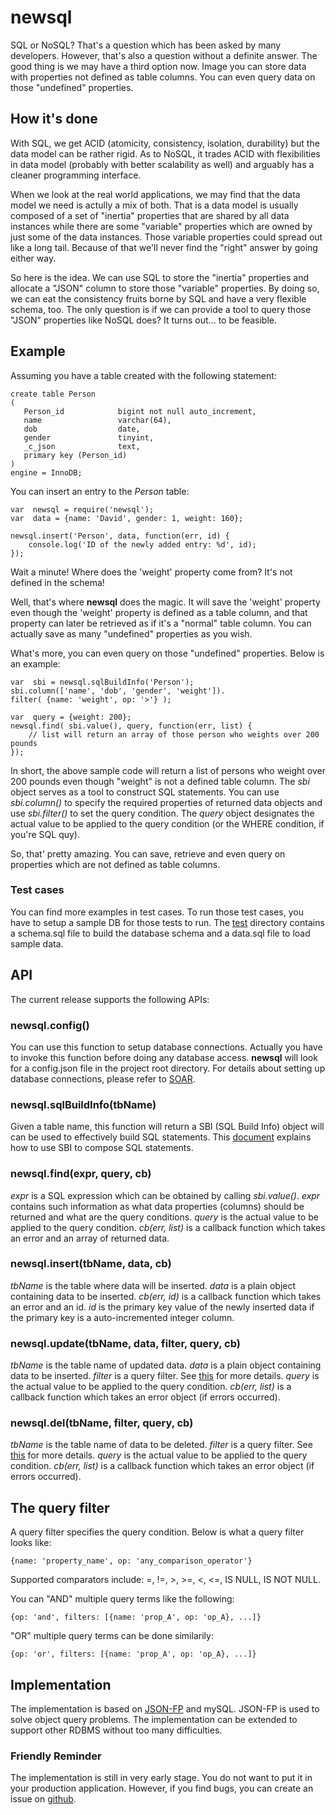 newsql
======

SQL or NoSQL? That's a question which has been asked by many developers. However, that's also a question without a definite answer. The good thing is we may have a third option now. Image you can store data with properties not defined as table columns. You can even query data on those "undefined" properties.

## How it's done
With SQL, we get ACID (atomicity, consistency, isolation, durability) but the data model can be rather rigid. As to NoSQL, it trades ACID with flexibilities in data model (probably with better scalability as well) and arguably has a cleaner programming interface.

When we look at the real world applications, we may find that the data model we need is actully a mix of both. That is a data model is usually composed of a set of "inertia" properties that are shared by all data instances while there are some "variable" properties which are owned by just some of the data instances. Those variable properties could spread out like a long tail. Because of that we'll never find the "right" answer by going either way.

So here is the idea. We can use SQL to store the "inertia" properties and allocate a "JSON" column to store those "variable" properties. By doing so, we can eat the consistency fruits borne by SQL and have a very flexible schema, too. The only question is if we can provide a tool to query those "JSON" properties like NoSQL does? It turns out... to be feasible.

## Example
Assuming you have a table created with the following statement:

    create table Person
    (
       Person_id            bigint not null auto_increment,
       name                 varchar(64),
       dob                  date,
       gender               tinyint,
       _c_json              text,
       primary key (Person_id)
    )
    engine = InnoDB;

You can insert an entry to the _Person_ table:

	var  newsql = require('newsql');
    var  data = {name: 'David', gender: 1, weight: 160};
    
    newsql.insert('Person', data, function(err, id) {
        console.log('ID of the newly added entry: %d', id);
    });

Wait a minute! Where does the 'weight' property come from? It's not defined in the schema!

Well, that's where **newsql** does the magic. It will save the 'weight' property even though the 'weight' property is defined as a table column, and that property can later be retrieved as if it's a "normal" table column. You can actually save as many "undefined" properties as you wish. 

What's more, you can even query on those "undefined" properties. Below is an example:

    var  sbi = newsql.sqlBuildInfo('Person');
    sbi.column(['name', 'dob', 'gender', 'weight']).
    filter( {name: 'weight', op: '>'} );
    
    var  query = {weight: 200};
    newsql.find( sbi.value(), query, function(err, list) {
    	// list will return an array of those person who weights over 200 pounds
    });

In short, the above sample code will return a list of persons who weight over 200 pounds even though "weight" is not a defined table column. The _sbi_ object serves as a tool to construct SQL statements. You can use _sbi.column()_ to specify the required properties of returned data objects and use _sbi.filter()_ to set the query condition. The _query_ object designates the actual value to be applied to the query condition (or the WHERE condition, if you're SQL quy).

So, that' pretty amazing. You can save, retrieve and even query on properties which are not defined as table columns.

### Test cases
You can find more examples in test cases. To run those test cases, you have to setup a sample DB for those tests to run. The [test](https://github.com/benlue/newsql/tree/master/test) directory contains a schema.sql file to build the database schema and a data.sql file to load sample data.

## API
The current release supports the following APIs:

### newsql.config()
You can use this function to setup database connections. Actually you have to invoke this function before doing any database access. **newsql** will look for a config.json file in the project root directory. For details about setting up database connections, please refer to [SOAR](https://github.com/benlue/soar#dbSetup).

### newsql.sqlBuildInfo(tbName)
Given a table name, this function will return a SBI (SQL Build Info) object will can be used to effectively build SQL statements. This [document](https://github.com/benlue/soar#dynamicSQL) explains how to use SBI to compose SQL statements.

### newsql.find(expr, query, cb)
_expr_ is a SQL expression which can be obtained by calling _sbi.value()_. _expr_ contains such information as what data properties (columns) should be returned and what are the query conditions. _query_ is the actual value to be applied to the query condition. _cb(err, list)_ is a callback function which takes an error and an array of returned data.

### newsql.insert(tbName, data, cb)
_tbName_ is the table where data will be inserted. _data_ is a plain object containing data to be inserted. _cb(err, id)_ is a callback function which takes an error and an id. _id_ is the primary key value of the newly inserted data if the primary key is a auto-incremented integer column.

### newsql.update(tbName, data, filter, query, cb)
_tbName_ is the table name of updated data. _data_ is a plain object containing data to be inserted. _filter_ is a query filter. See [this](#queryFilter) for more details. _query_ is the actual value to be applied to the query condition. _cb(err, list)_ is a callback function which takes an error object (if errors occurred).

### newsql.del(tbName, filter, query, cb)
_tbName_ is the table name of data to be deleted. _filter_ is a query filter. See [this](#queryFilter) for more details. _query_ is the actual value to be applied to the query condition. _cb(err, list)_ is a callback function which takes an error object (if errors occurred).

<a name="queryFilter"></a>
## The query filter
A query filter specifies the query condition. Below is what a query filter looks like:

    {name: 'property_name', op: 'any_comparison_operator'}
    
Supported comparators include: =, !=, >, >=, <, <=, IS NULL, IS NOT NULL.

You can "AND" multiple query terms like the following:

    {op: 'and', filters: [{name: 'prop_A', op: 'op_A}, ...]}
    
"OR" multiple query terms can be done similarily:

    {op: 'or', filters: [{name: 'prop_A', op: 'op_A}, ...]}


## Implementation
The implementation is based on [JSON-FP](https://github.com/benlue/jsonfp) and mySQL. JSON-FP is used to solve object query problems. The implementation can be extended to support other RDBMS without too many difficulties.

### Friendly Reminder
The implementation is still in very early stage. You do not want to put it in your production application. However, if you find bugs, you can create an issue on [github](https://github.com/benlue/newsql/issues).